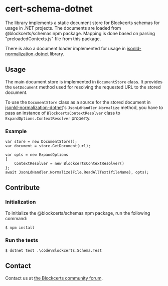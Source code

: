 # cert-schema-dotnet

The library implements a static document store for Blockcerts schemas for usage in .NET projects. 
The documents are loaded from @blockcerts/schemas npm package. Mapping is done based on parsing "preloadedContexts.js" file from this package.

There is also a document loader implemented for usage in [jsonld-normalization-dotnet](https://github.com/blockchain-certificates/jsonld-normalization-dotnet) library.

## Usage

The main document store is implemented in `DocumentStore` class. 
It provides the `GetDocument` method used for resolving the requested URL to the stored document.

To use the `DocumentStore` class as a source for the stored document in [jsonld-normalization-dotnet](https://github.com/blockchain-certificates/jsonld-normalization-dotnet)'s `JsonLdHandler.Normalize` method, 
you have to pass an instance of `BlockcertsContextResolver` class to `ExpandOptions.ContextResolver` property.

### Example

```
var store = new DocumentStore();
var document = store.GetDocument(url);
```

```
var opts = new ExpandOptions
{
    ContextResolver = new BlockcertsContextResolver()
};
await JsonLdHandler.Normalize(File.ReadAllText(fileName), opts);
```

## Contribute

### Initialization

To initialize the @blockcerts/schemas npm package, run the following command:

```
$ npm install
```

### Run the tests

```
$ dotnet test .\code\Blockcerts.Schema.Test
```

## Contact

Contact us at [the Blockcerts community forum](http://community.blockcerts.org/).

